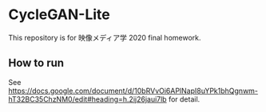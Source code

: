 # CycleGAN-Lite
This repository is for 映像メディア学 2020 final homework.
## How to run
See https://docs.google.com/document/d/10bRVvOi6APlNapI8uYPk1bhQgnwm-hT32BC35ChzNM0/edit#heading=h.2ij26jaui7lb for detail.


